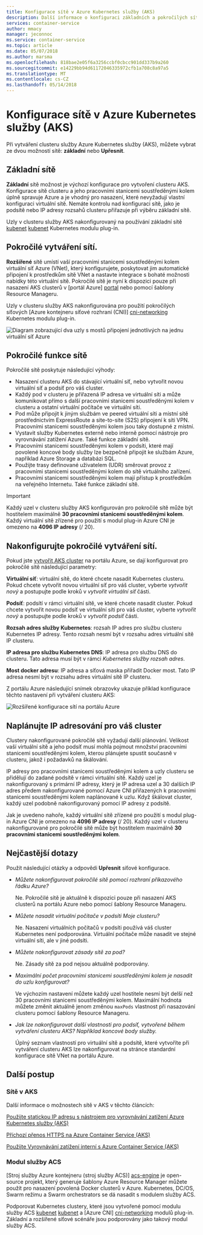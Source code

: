 ```yaml
---
title: Konfigurace sítě v Azure Kubernetes služby (AKS)
description: Další informace o konfiguraci základních a pokročilých sítě v Azure Kubernetes služby (AKS).
services: container-service
author: mmacy
manager: jeconnoc
ms.service: container-service
ms.topic: article
ms.date: 05/07/2018
ms.author: marsma
ms.openlocfilehash: 818bae2e05f6a3256ccbf0cbcc901dd337b9a260
ms.sourcegitcommit: e14229bb94d61172046335972cfb1a708c8a97a5
ms.translationtype: MT
ms.contentlocale: cs-CZ
ms.lasthandoff: 05/14/2018
---
```

# <a name="network-configuration-in-azure-kubernetes-service-aks"></a>Konfigurace sítě v Azure Kubernetes služby (AKS)

Při vytváření clusteru služby Azure Kubernetes služby (AKS), můžete vybrat ze dvou možností sítě: **základní** nebo **Upřesnit**.

## <a name="basic-networking"></a>Základní sítě

**Základní** sítě možnost je výchozí konfigurace pro vytvoření clusteru AKS. Konfigurace sítě clusteru a jeho pracovními stanicemi soustředěnými kolem úplně spravuje Azure a je vhodný pro nasazení, které nevyžadují vlastní konfiguraci virtuální sítě. Nemáte kontrolu nad konfiguraci sítě, jako je podsítě nebo IP adresy rozsahů clusteru přiřazuje při výběru základní sítě.

Uzly v clusteru služby AKS nakonfigurovaný na používání základní sítě [kubenet] [ kubenet] Kubernetes modulu plug-in.

## <a name="advanced-networking"></a>Pokročilé vytváření sítí.

**Rozšířené** sítě umístí vaší pracovními stanicemi soustředěnými kolem virtuální síť Azure (VNet), který konfigurujete, poskytovat jim automatické připojení k prostředkům sítě VNet a nastavte integrace s bohaté možnosti nabídky této virtuální sítě.
Pokročilé sítě je nyní k dispozici pouze při nasazení AKS clusterů v [portál Azure] [ portal] nebo pomocí šablony Resource Manageru.

Uzly v clusteru služby AKS nakonfigurována pro použití pokročilých síťových [Azure kontejneru síťové rozhraní (CNI)] [ cni-networking] Kubernetes modulu plug-in.

![Diagram zobrazující dva uzly s mostů připojení jednotlivých na jednu virtuální síť Azure][advanced-networking-diagram-01]

## <a name="advanced-networking-features"></a>Pokročilé funkce sítě

Pokročilé sítě poskytuje následující výhody:

* Nasazení clusteru AKS do stávající virtuální síť, nebo vytvořit novou virtuální síť a podsíť pro váš cluster.
* Každý pod v clusteru je přiřazená IP adresa ve virtuální síti a může komunikovat přímo s další pracovními stanicemi soustředěnými kolem v clusteru a ostatní virtuální počítače ve virtuální síti.
* Pod může připojit k jiným službám ve peered virtuální síti a místní sítě prostřednictvím ExpressRoute a site-to-site (S2S) připojení k síti VPN. Pracovními stanicemi soustředěnými kolem jsou taky dostupné z místní.
* Vystavit služby Kubernetes externě nebo interně pomocí nástroje pro vyrovnávání zatížení Azure. Také funkce základní sítě.
* Pracovními stanicemi soustředěnými kolem v podsíti, které mají povolené koncové body služby lze bezpečně připojit ke službám Azure, například Azure Storage a databázi SQL.
* Použijte trasy definované uživatelem (UDR) směrovat provoz z pracovními stanicemi soustředěnými kolem do sítě virtuálního zařízení.
* Pracovními stanicemi soustředěnými kolem mají přístup k prostředkům na veřejného Internetu. Také funkce základní sítě.

> [!IMPORTANT]
> Každý uzel v clusteru služby AKS konfigurován pro pokročilé sítě může být hostitelem maximálně **30 pracovními stanicemi soustředěnými kolem**. Každý virtuální sítě zřízené pro použití s modul plug-in Azure CNI je omezeno na **4096 IP adresy** (/ 20).

## <a name="configure-advanced-networking"></a>Nakonfigurujte pokročilé vytváření sítí.

Pokud jste [vytvořit AKS cluster](kubernetes-walkthrough-portal.md) na portálu Azure, se dají konfigurovat pro pokročilé sítě následující parametry:

**Virtuální síť**: virtuální sítě, do které chcete nasadit Kubernetes clusteru. Pokud chcete vytvořit novou virtuální síť pro váš cluster, vyberte *vytvořit nový* a postupujte podle kroků v *vytvořit virtuální síť* části.

**Podsíť**: podsítí v rámci virtuální sítě, ve které chcete nasadit cluster. Pokud chcete vytvořit novou podsíť ve virtuální síti pro váš cluster, vyberte *vytvořit nový* a postupujte podle kroků v *vytvořit podsíť* části.

**Rozsah adres služby Kubernetes**: rozsah IP adres pro službu clusteru Kubernetes IP adresy. Tento rozsah nesmí být v rozsahu adres virtuální sítě IP clusteru.

**IP adresa pro službu Kubernetes DNS**: IP adresa pro službu DNS do clusteru. Tato adresa musí být v rámci *Kubernetes služby rozsah adres*.

**Most docker adresu**: IP adresa a síťová maska přiřadit Docker most. Tato IP adresa nesmí být v rozsahu adres virtuální sítě IP clusteru.

Z portálu Azure následující snímek obrazovky ukazuje příklad konfigurace těchto nastavení při vytváření clusteru AKS:

![Rozšířené konfigurace sítí na portálu Azure][portal-01-networking-advanced]

## <a name="plan-ip-addressing-for-your-cluster"></a>Naplánujte IP adresování pro váš cluster

Clustery nakonfigurované pokročilé sítě vyžadují další plánování. Velikost vaší virtuální sítě a jeho podsíť musí mohla pojmout množství pracovními stanicemi soustředěnými kolem, kterou plánujete spustit současně v clusteru, jakož i požadavků na škálování.

IP adresy pro pracovními stanicemi soustředěnými kolem a uzly clusteru se přidělují do zadané podsítě v rámci virtuální sítě. Každý uzel je nakonfigurovaný s primární IP adresy, který je IP adresa uzel a 30 dalších IP adres předem nakonfigurované pomocí Azure CNI přiřazených k pracovními stanicemi soustředěnými kolem naplánované k uzlu. Když škálovat cluster, každý uzel podobně nakonfigurovaný pomocí IP adresy z podsítě.

Jak je uvedeno nahoře, každý virtuální sítě zřízené pro použití s modul plug-in Azure CNI je omezeno na **4096 IP adresy** (/ 20). Každý uzel v clusteru nakonfigurované pro pokročilé sítě může být hostitelem maximálně **30 pracovními stanicemi soustředěnými kolem**.

## <a name="frequently-asked-questions"></a>Nejčastější dotazy

Použít následující otázky a odpovědi **Upřesnit** síťové konfigurace.

* *Můžete nakonfigurovat pokročilé sítě pomocí rozhraní příkazového řádku Azure?*

  Ne. Pokročilé sítě je aktuálně k dispozici pouze při nasazení AKS clusterů na portálu Azure nebo pomocí šablony Resource Manageru.

* *Můžete nasadit virtuální počítače v podsíti Moje clusteru?*

  Ne. Nasazení virtuálních počítačů v podsíti používá váš cluster Kubernetes není podporována. Virtuální počítače může nasadit ve stejné virtuální síti, ale v jiné podsíti.

* *Můžete nakonfigurovat zásady sítě za pod?*

  Ne. Zásady sítě za pod nejsou aktuálně podporovány.

* *Maximální počet pracovními stanicemi soustředěnými kolem je nasadit do uzlu konfigurovat?*

  Ve výchozím nastavení můžete každý uzel hostitele nesmí být delší než 30 pracovními stanicemi soustředěnými kolem. Maximální hodnota můžete změnit aktuálně jenom změnou `maxPods` vlastnost při nasazování clusteru pomocí šablony Resource Manageru.

* *Jak lze nakonfigurovat další vlastnosti pro podsíť, vytvořené během vytváření clusteru AKS? Například koncové body služby.*

  Úplný seznam vlastností pro virtuální sítě a podsítě, které vytvoříte při vytváření clusteru AKS lze nakonfigurovat na stránce standardní konfigurace sítě VNet na portálu Azure.

## <a name="next-steps"></a>Další postup

### <a name="networking-in-aks"></a>Sítě v AKS

Další informace o možnostech sítě v AKS v těchto článcích:

[Použijte statickou IP adresu s nástrojem pro vyrovnávání zatížení Azure Kubernetes služby (AKS)](static-ip.md)

[Příchozí přenos HTTPS na Azure Container Service (AKS)](ingress.md)

[Použijte Vyrovnávání zatížení interní s Azure Container Service (AKS)](internal-lb.md)

### <a name="acs-engine"></a>Modul služby ACS

[Stroj služby Azure kontejneru (stroj služby ACS)] [ acs-engine] je open-source projekt, který generuje šablony Azure Resource Manager můžete použít pro nasazení povolená Docker clusterů v Azure. Kubernetes, DC/OS, Swarm režimu a Swarm orchestrators se dá nasadit s modulem služby ACS.

Podporovat Kubernetes clustery, které jsou vytvořené pomocí modulu služby ACS [kubenet] [ kubenet] a [Azure CNI] [ cni-networking] modulů plug-in. Základní a rozšířené síťové scénáře jsou podporovány jako takový modul služby ACS.

<!-- IMAGES -->
[advanced-networking-diagram-01]: ./media/networking-overview/advanced-networking-diagram-01.png
[portal-01-networking-advanced]: ./media/networking-overview/portal-01-networking-advanced.png

<!-- LINKS - External -->
[acs-engine]: https://github.com/Azure/acs-engine
[cni-networking]: https://github.com/Azure/azure-container-networking/blob/master/docs/cni.md
[kubenet]: https://kubernetes.io/docs/concepts/cluster-administration/network-plugins/#kubenet
[portal]: https://portal.azure.com

<!-- LINKS - Internal -->
[aks-ssh]: aks-ssh.md
